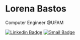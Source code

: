 # Lorena Bastos

Computer Engineer @UFAM

[![Linkedin Badge](https://img.shields.io/badge/-Lorena%20Bastos-00875f?style=flat-square&logo=Linkedin&logoColor=white&link=https://www.linkedin.com/in/lorenabastos/)](https://www.linkedin.com/in/lorenabastos/) 
[![Gmail Badge](https://img.shields.io/badge/-lorenabastosamz@gmail.com-00875f?style=flat-square&logo=Gmail&logoColor=white&link=mailto:lorenabastosamz@gmail.com)](mailto:lorenabastosamz@gmail.com)






